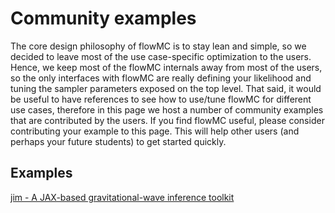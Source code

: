 # Community examples

The core design philosophy of flowMC is to stay lean and simple, so we decided to leave most of the use case-specific optimization to the users. Hence, we keep most of the flowMC internals away from most of the users,
so the only interfaces with flowMC are really defining your likelihood and tuning the sampler parameters exposed on the top level.
That said, it would be useful to have references to see how to use/tune flowMC for different use cases, therefore in this page we host a number of community examples that are contributed by the users.
If you find flowMC useful, please consider contributing your example to this page. This will help other users (and perhaps your future students) to get started quickly.

## Examples

[jim - A JAX-based gravitational-wave inference toolkit](https://github.com/kazewong/jim)
